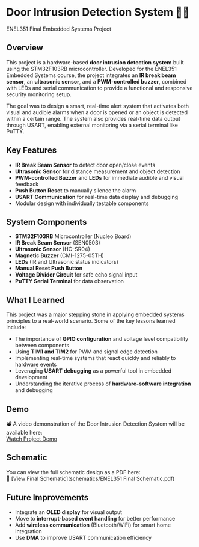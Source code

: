 # Door Intrusion Detection System 🚪🔔  
ENEL351 Final Embedded Systems Project

## Overview  
This project is a hardware-based **door intrusion detection system** built using the STM32F103RB microcontroller. Developed for the ENEL351 Embedded Systems course, the project integrates an **IR break beam sensor**, an **ultrasonic sensor**, and a **PWM-controlled buzzer**, combined with LEDs and serial communication to provide a functional and responsive security monitoring setup.

The goal was to design a smart, real-time alert system that activates both visual and audible alarms when a door is opened or an object is detected within a certain range. The system also provides real-time data output through USART, enabling external monitoring via a serial terminal like PuTTY.

## Key Features  
- **IR Break Beam Sensor** to detect door open/close events  
- **Ultrasonic Sensor** for distance measurement and object detection  
- **PWM-controlled Buzzer** and **LEDs** for immediate audible and visual feedback  
- **Push Button Reset** to manually silence the alarm  
- **USART Communication** for real-time data display and debugging  
- Modular design with individually testable components  

## System Components  
- **STM32F103RB** Microcontroller (Nucleo Board)  
- **IR Break Beam Sensor** (SEN0503)  
- **Ultrasonic Sensor** (HC-SR04)  
- **Magnetic Buzzer** (CMI-1275-05TH)  
- **LEDs** (IR and Ultrasonic status indicators)  
- **Manual Reset Push Button**  
- **Voltage Divider Circuit** for safe echo signal input  
- **PuTTY Serial Terminal** for data observation

## What I Learned  
This project was a major stepping stone in applying embedded systems principles to a real-world scenario. Some of the key lessons learned include:

- The importance of **GPIO configuration** and voltage level compatibility between components  
- Using **TIM1 and TIM2** for PWM and signal edge detection  
- Implementing real-time systems that react quickly and reliably to hardware events  
- Leveraging **USART debugging** as a powerful tool in embedded development  
- Understanding the iterative process of **hardware-software integration** and debugging

## Demo  
📽️ A video demonstration of the Door Intrusion Detection System will be available here:  
[Watch Project Demo](https://your-link-here.com)

## Schematic  
You can view the full schematic design as a PDF here:  
📄 [View Final Schematic](schematics/ENEL351 Final Schematic.pdf)  

## Future Improvements  
- Integrate an **OLED display** for visual output  
- Move to **interrupt-based event handling** for better performance  
- Add **wireless communication** (Bluetooth/WiFi) for smart home integration  
- Use **DMA** to improve USART communication efficiency  